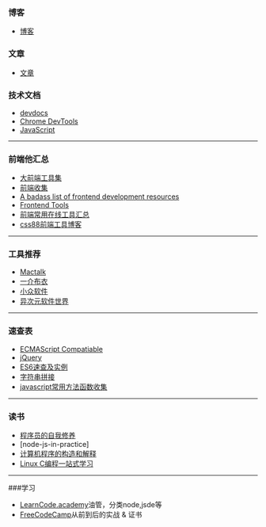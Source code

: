### 博客
* [博客](blog.md)

### 文章

- [文章](article.md)

### 技术文档

* [devdocs](http://devdocs.io/)
* [Chrome DevTools](https://developers.google.com/web/tools/chrome-devtools/?hl=en)
* [JavaScript](https://developer.mozilla.org/en-US/docs/Web/JavaScript)

---

### 前端他汇总
* [大前端工具集](https://github.com/nieweidong/fetool)
* [前端收集](https://github.com/wendycan/front-end-collect)
* [A badass list of frontend development resources](https://gist.github.com/dypsilon/5819504)
* [Frontend Tools](http://fredsarmento.me/frontend-tools/)
* [前端常用在线工具汇总](http://www.bejson.com/)
* [css88前端工具博客](http://www.css88.com/archives/category/develop-message/develop-tool)

---

### 工具推荐
* [Mactalk](https://zhuanlan.zhihu.com/mactalk)
* [一介布衣](http://yijiebuyi.com/)
* [小众软件](http://www.appinn.com/)
* [异次元软件世界](http://www.iplaysoft.com/)

___

### 速查表
* [ECMAScript Compatiable](http://kangax.github.io/compat-table/es6/)
* [jQuery](http://hemin.cn/jq/)
* [ES6速查及实例](http://es6-features.org/#Constants)
* [字符串拼接](http://www.css88.com/tool/html2js/)
* [javascript常用方法函数收集](http://www.css88.com/archives/5180)

---
### 读书
* [程序员的自我修养](https://www.gitbook.com/book/leohxj/a-programmer-prepares/details)
* [node-js-in-practice]
* [计算机程序的构造和解释](https://www.amazon.cn/gp/aw/d/B0011AP7RY?pc_redir=T1&tag=rnwap-20)
* [Linux C编程一站式学习](http://docs.linuxtone.org/ebooks/C&CPP/c/)

---

###学习

* [LearnCode.academy](https://www.youtube.com/user/learncodeacademy)油管，分类node,jsde等
* [FreeCodeCamp](https://www.freecodecamp.com/)从前到后的实战 & 证书